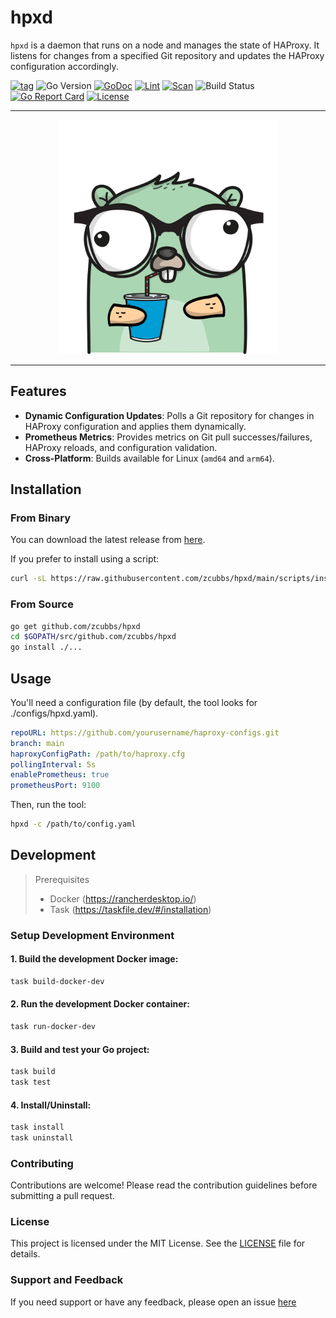# hpxd

`hpxd` is a daemon that runs on a node and manages the state of HAProxy. It listens for changes from a specified Git repository and updates the HAProxy configuration accordingly.

[![tag](https://img.shields.io/github/tag/zcubbs/hpxd)](https://github.com/zcubbs/hpxd/releases)
![Go Version](https://img.shields.io/badge/Go-%3E%3D%201.21-%23007d9c)
[![GoDoc](https://godoc.org/github.com/zcubbs/hpxd?status.svg)](https://pkg.go.dev/github.com/zcubbs/hpxd)
[![Lint](https://github.com/zcubbs/hpxd/actions/workflows/lint.yaml/badge.svg)](https://github.com/zcubbs/hpxd/actions/workflows/lint.yaml)
[![Scan](https://github.com/zcubbs/hpxd/actions/workflows/scan.yaml/badge.svg?branch=main)](https://github.com/zcubbs/hpxd/actions/workflows/scan.yaml)
![Build Status](https://github.com/zcubbs/hpxd/actions/workflows/test.yaml/badge.svg)
[![Go Report Card](https://goreportcard.com/badge/github.com/zcubbs/hpxd)](https://goreportcard.com/report/github.com/zcubbs/hpxd)
[![License](https://img.shields.io/github/license/zcubbs/hpxd.svg)](./LICENSE)

---
<p align="center">
</p>
<p align="center">
  <img width="350" src="docs/assets/logo.png">
</p>

---

## Features

- **Dynamic Configuration Updates**: Polls a Git repository for changes in HAProxy configuration and applies them dynamically.
- **Prometheus Metrics**: Provides metrics on Git pull successes/failures, HAProxy reloads, and configuration validation.
- **Cross-Platform**: Builds available for Linux (`amd64` and `arm64`).

## Installation

### From Binary

You can download the latest release from [here](https://github.com/zcubbs/hpxd/releases).

If you prefer to install using a script:

```bash
curl -sL https://raw.githubusercontent.com/zcubbs/hpxd/main/scripts/install.sh | sudo bash
```

### From Source

```bash
go get github.com/zcubbs/hpxd
cd $GOPATH/src/github.com/zcubbs/hpxd
go install ./...
```

## Usage

You'll need a configuration file (by default, the tool looks for ./configs/hpxd.yaml).

```yaml
repoURL: https://github.com/yourusername/haproxy-configs.git
branch: main
haproxyConfigPath: /path/to/haproxy.cfg
pollingInterval: 5s
enablePrometheus: true
prometheusPort: 9100
```

Then, run the tool:

```bash
hpxd -c /path/to/config.yaml
```

## Development

> Prerequisites
> - Docker (https://rancherdesktop.io/)
> - Task (https://taskfile.dev/#/installation)
> 

### Setup Development Environment

#### 1. Build the development Docker image:
    
```bash
task build-docker-dev
```

#### 2. Run the development Docker container:

```bash
task run-docker-dev
```

#### 3. Build and test your Go project:

```bash
task build
task test
```

#### 4. Install/Uninstall:

```bash
task install
task uninstall
```

### Contributing

Contributions are welcome! Please read the contribution guidelines before submitting a pull request.

### License

This project is licensed under the MIT License. See the [LICENSE](LICENSE) file for details.

### Support and Feedback

If you need support or have any feedback, please open an issue [here](https://github.com/zcubbs/hpxd/issues/new)


